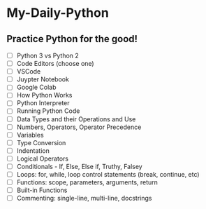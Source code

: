 # My-Daily-Python
## Practice Python for the good!
- [ ] Python 3 vs Python 2
- [ ] Code Editors (choose one)
- [ ] VSCode
- [ ] Juypter Notebook
- [ ] Google Colab
- [ ] How Python Works
- [ ] Python Interpreter
- [ ] Running Python Code
- [ ] Data Types and their Operations and Use
- [ ] Numbers, Operators, Operator Precedence
- [ ] Variables
- [ ] Type Conversion
- [ ] Indentation
- [ ] Logical Operators
- [ ] Conditionals - If, Else, Else if, Truthy, Falsey
- [ ] Loops: for, while, loop control statements (break, continue, etc)
- [ ] Functions: scope, parameters, arguments, return
- [ ] Built-in Functions
- [ ] Commenting: single-line, multi-line, docstrings

